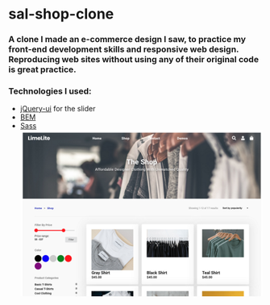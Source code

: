 # sal-shop-clone
### A clone I made an e-commerce design I saw, to practice my front-end development skills and responsive web design. Reproducing web sites without using any of their original code is great practice.

### Technologies I used: 
- [jQuery-ui](https://jqueryui.com/) for the slider
- [BEM](https://en.bem.info/)
- [Sass](https://sass-lang.com/)
![](/mainPage.png)

